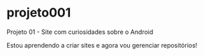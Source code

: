 # projeto001
 Projeto 01 - Site com curiosidades sobre o Android

 Estou aprendendo a criar sites e agora vou gerenciar repositórios!
